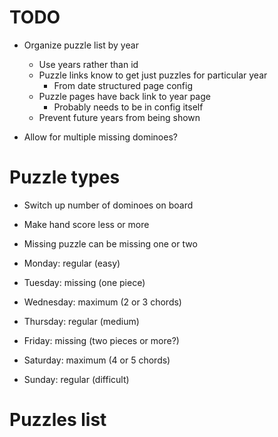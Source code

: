 # TODO
* Organize puzzle list by year
    * Use years rather than id
    * Puzzle links know to get just puzzles for particular year
        * From date structured page config
    * Puzzle pages have back link to year page
        * Probably needs to be in config itself
    * Prevent future years from being shown

* Allow for multiple missing dominoes?

# Puzzle types
* Switch up number of dominoes on board
* Make hand score less or more
* Missing puzzle can be missing one or two

* Monday: regular (easy)
* Tuesday: missing (one piece)
* Wednesday: maximum (2 or 3 chords)
* Thursday: regular (medium)
* Friday: missing (two pieces or more?)
* Saturday: maximum (4 or 5 chords)
* Sunday: regular (difficult)

# Puzzles list